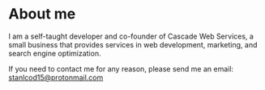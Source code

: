 # About me
I am a self-taught developer and co-founder of Cascade Web Services, a small business that provides services in web development, marketing, and search engine optimization.

If you need to contact me for any reason, please send me an email: stanlcod15@protonmail.com
<!---
Kodlak15/Kodlak15 is a ✨ special ✨ repository because its `README.md` (this file) appears on your GitHub profile.
You can click the Preview link to take a look at your changes.
--->
